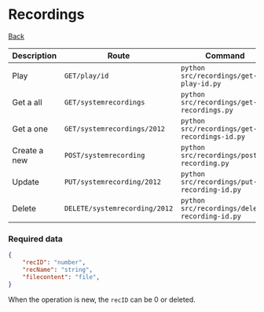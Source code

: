 # Recordings
[Back](../README.MD#menu)


| Description | Route | Command
|-------------|-------|---------|
|Play |`GET/play/id`|`python src/recordings/get-play-id.py`|
|Get a all |`GET/systemrecordings`|`python src/recordings/get-recordings.py`|
|Get a one |`GET/systemrecordings/2012`|`python src/recordings/get-recordings-id.py`| 
|Create a new |`POST/systemrecording`|`python src/recordings/post-recording.py`|  
|Update|`PUT/systemrecording/2012`|`python src/recordings/put-recording-id.py`|
|Delete | `DELETE/systemrecording/2012` | `python src/recordings/delete-recording-id.py` |

### Required data
```json
{
    "recID": "number",
    "recName": "string",
    "filecontent": "file",
}
```
When the operation is new, the `recID` can be 0 or deleted.

